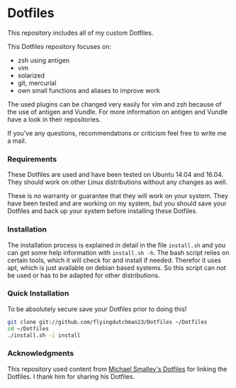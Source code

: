 Dotfiles
========
This repository includes all of my custom Dotfiles.

This Dotfiles repository focuses on:
* zsh using antigen
* vim
* solarized
* git, mercurial
* own small functions and aliases to improve work

The used plugins can be changed very easily for vim and zsh because of the use
of antigen and Vundle. For more information on antigen and Vundle have a look in
their repositories.

If you've any questions, recommendations or criticism feel free to write me a mail.

### Requirements

These Dotfiles are used and have been tested on Ubuntu 14.04 and 16.04. They
should work on other Linux distributions without any changes as well.

These is no warranty or guarantee that they will work on your system. They have
been tested and are working on my system, but you should save your Dotfiles and
back up your system before installing these Dotfiles.

### Installation

The installation process is explained in detail in the file `install.sh` and you
can get some help information with `install.sh -h`.
The bash script relies on certain tools, which it will check for and install if
needed. Therefor it uses apt, which is just available on debian based systems.
So this script can not be used or has to be adapted for other distributions.

### Quick Installation

To be absolutely secure save your Dotfiles prior to doing this!

``` bash
git clone git://github.com/flyingdutchman23/Dotfiles ~/Dotfiles
cd ~/Dotfiles
./install.sh -i install
```

### Acknowledgments

This repository used content from
[Michael Smalley's Dotfiles](github.com/michaeljsmalley/Dotfiles)
for linking the Dotfiles.
I thank him for sharing his Dotfiles.

